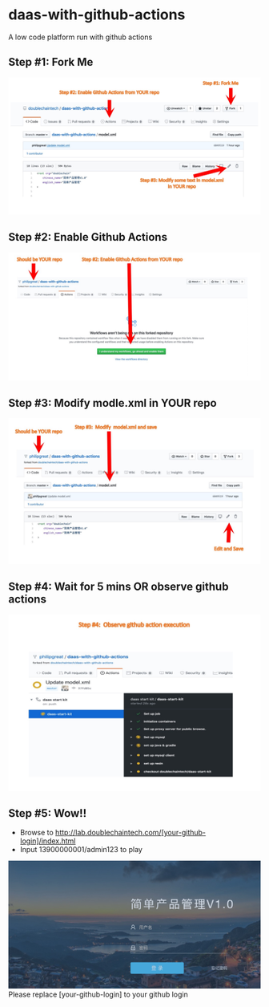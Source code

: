 # daas-with-github-actions
A low code platform run with github actions





## Step #1: Fork Me 

![Steps](/doc/step-01.jpg)

## Step #2: Enable Github Actions

![Steps](/doc/step-02.jpg)

## Step #3: Modify modle.xml in YOUR repo

![Steps](/doc/step-03.jpg)

## Step #4: Wait for 5 mins OR observe github actions

![Steps](/doc/step-04.jpg)


## Step #5: Wow!!

* Browse to http://lab.doublechaintech.com/[your-github-login]/index.html
* Input 13900000001/admin123 to play


![Steps](/doc/final-ui.jpg)
Please replace [your-github-login] to your github login



 
